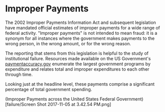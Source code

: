# Improper Payments

The 2002 Improper Payments Information Act and subsequent legislation have mandated official estimates of improper payments for a wide range of federal activity. "Improper payments" is not intended to mean fraud: it is a synonym for all instances where the government makes payments to the wrong person, in the wrong amount, or for the wrong reason. 

The reporting that stems from this legislation is helpful to the study of institutional failure. Resources made available on the US Government's [paymentaccuracy.gov](https://paymentaccuracy.gov/resources/) enumerate the largest government programs by expenditure and relates total and improper expenditures to each other through time. 

Looking just at the headline level, these payments comprise a significant percentage of total government spending.

(Improper Payments across the United States Federal Government)[failure/Screen Shot 2017-11-05 at 3.42.54 PM.png]
